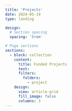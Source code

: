 ```yaml
---
title: 'Projects'
date: 2024-05-19
type: landing

design:
  # Section spacing
  spacing: '5rem'

# Page sections
sections:
  - block: collection
    content:
      title: Funded Projects
      text: 
      filters:
        folders:
          - project
    design:
      view: article-grid
      fill_image: false
      columns: 3
---
```

